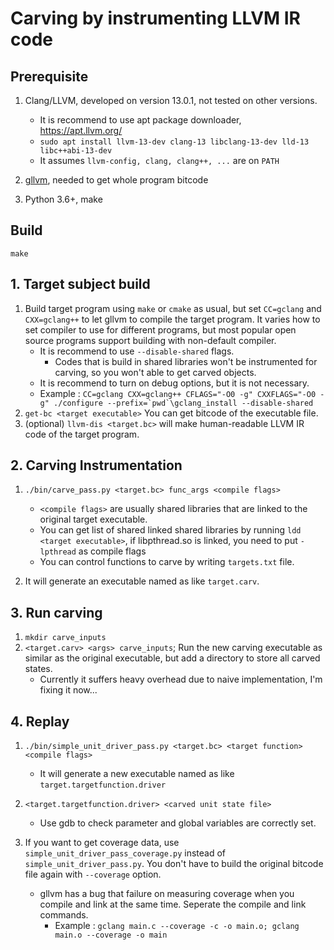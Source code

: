 # Carving by instrumenting LLVM IR code

## Prerequisite

1. Clang/LLVM, developed on version 13.0.1, not tested on other versions.
    * It is recommend to use apt package downloader, https://apt.llvm.org/
    * `sudo apt install llvm-13-dev clang-13 libclang-13-dev lld-13 libc++abi-13-dev`
    * It assumes `llvm-config, clang, clang++, ...` are on `PATH`

2. [gllvm](https://github.com/SRI-CSL/gllvm), needed to get whole program bitcode

3. Python 3.6+, make

## Build
  `make`

## 1. Target subject build

1. Build target program using `make` or `cmake` as usual, but set `CC=gclang` and `CXX=gclang++` to let gllvm to compile the target program. It varies how to set compiler to use for different programs, but most popular open source programs support building with non-default compiler.
    * It is recommend to use `--disable-shared` flags.
        * Codes that is build in shared libraries won't be instrumented for carving, so you won't able to get carved objects.
    * It is recommend to turn on debug options, but it is not necessary.
    * Example : ``CC=gclang CXX=gclang++ CFLAGS="-O0 -g" CXXFLAGS="-O0 -g" ./configure --prefix=`pwd`\gclang_install --disable-shared``
2. `get-bc <target executable>` You can get bitcode of the executable file.
3. (optional) `llvm-dis <target.bc>` will make human-readable LLVM IR code of the target program.

## 2. Carving Instrumentation

1. `./bin/carve_pass.py <target.bc> func_args <compile flags>`
    * `<compile flags>` are usually shared libraries that are linked to the original target executable.
    * You can get list of shared linked shared libraries by running `ldd <target executable>`, if libpthread.so is linked, you need to put `-lpthread` as compile flags
    * You can control functions to carve by writing `targets.txt` file.

2. It will generate an executable named as like `target.carv`.

## 3. Run carving

1. `mkdir carve_inputs`
2. `<target.carv> <args> carve_inputs`; Run the new carving executable as similar as the original executable, but add a directory to store all carved states.
    * Currently it suffers heavy overhead due to naive implementation, I'm fixing it now...

## 4. Replay

1. `./bin/simple_unit_driver_pass.py <target.bc> <target function> <compile flags>`
    * It will generate a new executable named as like `target.targetfunction.driver`
2. `<target.targetfunction.driver> <carved unit state file>`
    * Use gdb to check parameter and global variables are correctly set.

3. If you want to get coverage data, use `simple_unit_driver_pass_coverage.py` instead of `simple_unit_driver_pass.py`. You don't have to build the original bitcode file again with `--coverage` option.
    * gllvm has a bug that failure on measuring coverage when you compile and link at the same time. Seperate the compile and link commands.
        * Example : `gclang main.c --coverage -c -o main.o; gclang main.o --coverage -o main`

